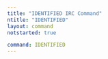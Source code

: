 ```yaml
---
title: "IDENTIFIED IRC Command"
ntitle: "IDENTIFIED"
layout: command
notstarted: true

command: IDENTIFIED
---
```

